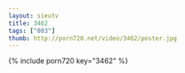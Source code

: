 ```yaml
--- 
layout: sieutv
title: 3462
tags: ["003"]
thumb: http://porn720.net/video/3462/poster.jpg
---
```

{% include porn720 key="3462" %} 
